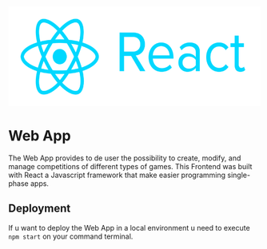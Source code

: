 <img src="../images/react-icon-01.png" height="200">

# Web App

The Web App provides to de user the possibility to create, modify, and manage competitions of different types of games.
This Frontend was built with React a Javascript framework that make easier programming single-phase apps.

## Deployment

If u want to deploy the Web App in a local environment u need to execute `npm start` on your command terminal.
